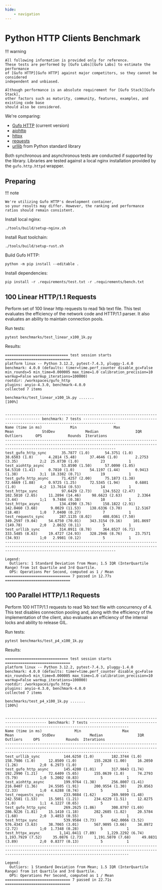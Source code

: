 ```yaml
---
hide:
    - navigation
---
```

# Python HTTP Clients Benchmark

!!! warning

    All following information is provided only for reference.
    These tests are performed by [Gufo Labs][Gufo Labs] to estimate the performance
    of [Gufo HTTP][Gufo HTTP] against major competitors, so they cannot be considered
    independent and unbiased.

    Although performance is an absolute requirement for [Gufo Stack][Gufo Stack],
    other factors such as maturity, community, features, examples, and existing code base
    should also be considered.

We're comparing:

- [Gufo HTTP][Gufo HTTP] (current version)
- [aiohttp][aiohttp]
- [httpx][httpx]
- [requests][requests]
- [urllib][urllib] from Python standard library

Both synchronous and asynchronous tests are conducted if supported by the library. Libraries are tested against a local nginx installation provided by the `gufo.http.httpd` wrapper.

## Preparing

!!! note

    We're utilizing Gufo HTTP's development container,
    so your results may differ. However, the ranking and performance ratios should remain consistent.

Install local nginx:
```
./tools/build/setup-nginx.sh
```

Install Rust toolchain:

```
./tools/build/setup-rust.sh
```

Build Gufo HTTP:

```
python -m pip install --editable .
```

Install dependencies:

```
pip install -r .requirements/test.txt -r .requirements/bench.txt
```

## 100 Linear HTTP/1.1 Requests

Perform set of 100 linear http requests to read 1kb text file. This test evaluates
the efficiency of the network code and HTTP/1.1 parser. It also evaluates an
ability to maintain connection pools.

Run tests:
```
pytest benchmarks/test_linear_x100_1k.py
```

Results:
```
============================= test session starts ==============================
platform linux -- Python 3.12.2, pytest-7.4.3, pluggy-1.4.0
benchmark: 4.0.0 (defaults: timer=time.perf_counter disable_gc=False min_rounds=5 min_time=0.000005 max_time=1.0 calibration_precision=10 warmup=False warmup_iterations=100000)
rootdir: /workspaces/gufo_http
plugins: anyio-4.3.0, benchmark-4.0.0
collected 7 items

benchmarks/test_linear_x100_1k.py .......                                [100%]


-------------------------------------------------------------------------------------- benchmark: 7 tests -------------------------------------------------------------------------------------
Name (time in ms)             Min                 Max                Mean             StdDev              Median                 IQR            Outliers      OPS            Rounds  Iterations
-----------------------------------------------------------------------------------------------------------------------------------------------------------------------------------------------
test_gufo_http_sync       35.7877 (1.0)       54.3751 (1.0)       38.6503 (1.0)       4.2814 (5.48)      37.4646 (1.0)        2.2753 (3.35)          2;2  25.8730 (1.0)          23           1
test_aiohttp_async        53.8590 (1.50)      57.0090 (1.05)      54.5310 (1.41)      0.7810 (1.0)       54.1197 (1.44)       0.9413 (1.38)          3;1  18.3382 (0.71)         19           1
test_gufo_http_async      71.4257 (2.00)      75.1873 (1.38)      72.6669 (1.88)      0.9725 (1.25)      72.5345 (1.94)       0.6801 (1.0)           4;2  13.7614 (0.53)         14           1
test_httpx_sync           97.6429 (2.73)     134.5522 (2.47)     102.5810 (2.65)     11.2894 (14.46)     98.6623 (2.63)       2.3364 (3.44)          1;1   9.7484 (0.38)         10           1
test_httpx_async         134.4390 (3.76)     158.1822 (2.91)     142.0460 (3.68)      9.0029 (11.53)    138.6336 (3.70)      12.5167 (18.40)         1;0   7.0400 (0.27)          7           1
test_requests_sync       287.1135 (8.02)     408.0361 (7.50)     349.2597 (9.04)     54.6750 (70.01)    343.3154 (9.16)     101.8697 (149.78)        2;0   2.8632 (0.11)          5           1
test_urllib_sync         314.0911 (8.78)     364.8527 (6.71)     333.5485 (8.63)     19.4727 (24.93)    328.2946 (8.76)      23.7571 (34.93)         1;0   2.9981 (0.12)          5           1
-----------------------------------------------------------------------------------------------------------------------------------------------------------------------------------------------

Legend:
  Outliers: 1 Standard Deviation from Mean; 1.5 IQR (InterQuartile Range) from 1st Quartile and 3rd Quartile.
  OPS: Operations Per Second, computed as 1 / Mean
============================== 7 passed in 12.77s ==============================
```

## 100 Parallel HTTP/1.1 Requests

Perform 100 HTTP/1.1 requests to read 1kb text file with concurrency of 4. This test
disables connection pooling and, along with the
efficiency of the implementation of the client, also evaluates an efficiency
of the internal locks and ability to release GIL.

Run tests:
```
pytest benchmarks/test_p4_x100_1k.py
```

Results:
```
============================= test session starts ==============================
platform linux -- Python 3.12.2, pytest-7.4.3, pluggy-1.4.0
benchmark: 4.0.0 (defaults: timer=time.perf_counter disable_gc=False min_rounds=5 min_time=0.000005 max_time=1.0 calibration_precision=10 warmup=False warmup_iterations=100000)
rootdir: /workspaces/gufo_http
plugins: anyio-4.3.0, benchmark-4.0.0
collected 7 items

benchmarks/test_p4_x100_1k.py .......                                    [100%]


----------------------------------------------------------------------------------------- benchmark: 7 tests ----------------------------------------------------------------------------------------
Name (time in ms)               Min                   Max                  Mean             StdDev                Median                IQR            Outliers     OPS            Rounds  Iterations
-----------------------------------------------------------------------------------------------------------------------------------------------------------------------------------------------------
test_urllib_sync           144.6250 (1.0)        182.3744 (1.0)        158.7986 (1.0)      12.8509 (1.0)        155.2828 (1.00)     16.2050 (1.26)          2;0  6.2973 (1.0)           7           1
test_gufo_http_async       145.4200 (1.01)       317.9843 (1.74)       192.2990 (1.21)     72.6409 (5.65)       155.0639 (1.0)      74.2793 (5.79)          1;0  5.2002 (0.83)          5           1
test_aiohttp_async         199.9764 (1.38)       256.8007 (1.41)       216.0407 (1.36)     24.5505 (1.91)       200.9554 (1.30)     29.8563 (2.33)          1;0  4.6288 (0.74)          5           1
test_requests_sync         233.9884 (1.62)       269.9899 (1.48)       242.5581 (1.53)     15.5051 (1.21)       234.6229 (1.51)     12.8275 (1.0)           1;1  4.1227 (0.65)          5           1
test_gufo_http_sync        269.2625 (1.86)       308.8797 (1.69)       286.9226 (1.81)     15.1410 (1.18)       282.2685 (1.82)     20.5784 (1.60)          2;0  3.4853 (0.55)          5           1
test_httpx_sync            539.9584 (3.73)       642.0066 (3.52)       576.4343 (3.63)     38.7065 (3.01)       567.9095 (3.66)     34.8972 (2.72)          1;0  1.7348 (0.28)          5           1
test_httpx_async         1,141.0411 (7.89)     1,229.2292 (6.74)     1,193.7929 (7.52)     35.0876 (2.73)     1,191.5070 (7.68)     49.8831 (3.89)          2;0  0.8377 (0.13)          5           1
-----------------------------------------------------------------------------------------------------------------------------------------------------------------------------------------------------

Legend:
  Outliers: 1 Standard Deviation from Mean; 1.5 IQR (InterQuartile Range) from 1st Quartile and 3rd Quartile.
  OPS: Operations Per Second, computed as 1 / Mean
============================== 7 passed in 22.71s ==============================
```

[Gufo Labs]: https://gufolabs.com/
[Gufo Stack]: https://docs.gufolabs.com/
[Gufo HTTP]: https://docs.gufolabs.com/gufo_http/
[aiohttp]: https://docs.aiohttp.org/en/stable/
[httpx]: https://www.python-httpx.org
[requests]: https://requests.readthedocs.io/en/latest/
[urllib]: https://docs.python.org/3/library/urllib.request.html#module-urllib.request